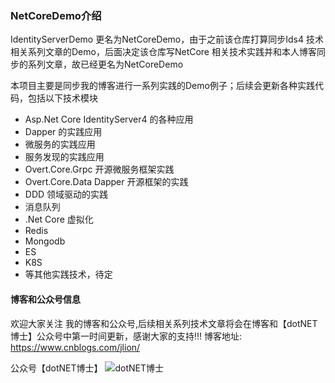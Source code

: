 ### NetCoreDemo介绍

IdentityServerDemo 更名为NetCoreDemo，由于之前该仓库打算同步Ids4 技术相关系列文章的Demo，后面决定该仓库写NetCore 相关技术实践并和本人博客同步的系列文章，故已经更名为NetCoreDemo

本项目主要是同步我的博客进行一系列实践的Demo例子；后续会更新各种实践代码，包括以下技术模块

- Asp.Net Core IdentityServer4 的各种应用
- Dapper 的实践应用
- 微服务的实践应用
- 服务发现的实践应用
- Overt.Core.Grpc 开源微服务框架实践
- Overt.Core.Data Dapper 开源框架的实践
- DDD 领域驱动的实践
- 消息队列
- .Net Core 虚拟化
- Redis 
- Mongodb
- ES
- K8S 
- 等其他实践技术，待定

#### 博客和公众号信息

欢迎大家关注 我的博客和公众号,后续相关系列技术文章将会在博客和【dotNET博士】公众号中第一时间更新，感谢大家的支持!!!
博客地址:  https://www.cnblogs.com/jlion/

公众号【dotNET博士】
![dotNET博士](https://img2020.cnblogs.com/blog/824291/202003/824291-20200302122728756-456586765.jpg)
